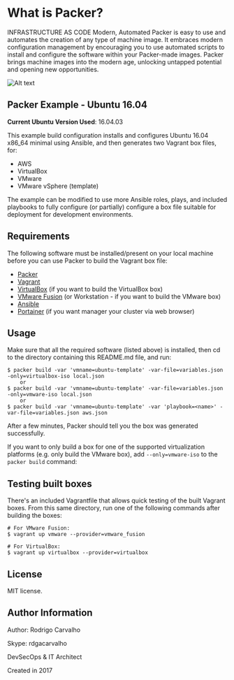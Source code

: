 # What is Packer?

INFRASTRUCTURE AS CODE
Modern, Automated Packer is easy to use and automates the creation of any type of machine image. It embraces modern configuration management by encouraging you to use automated scripts to install and configure the software within your Packer-made images. Packer brings machine images into the modern age, unlocking untapped potential and opening new opportunities.

![Alt text](image/packer.jpeg?raw=true "Packer Hashicorp")

## Packer Example - Ubuntu 16.04

**Current Ubuntu Version Used**: 16.04.03

This example build configuration installs and configures Ubuntu 16.04 x86_64 minimal using Ansible, and then generates two Vagrant box files, for:

- AWS
- VirtualBox
- VMware
- VMware vSphere (template)

The example can be modified to use more Ansible roles, plays, and included playbooks to fully configure (or partially) configure a box file suitable for deployment for development environments.

## Requirements

The following software must be installed/present on your local machine before you can use Packer to build the Vagrant box file:

- [Packer](http://www.packer.io/)
- [Vagrant](http://vagrantup.com/)
- [VirtualBox](https://www.virtualbox.org/) (if you want to build the VirtualBox box)
- [VMware Fusion](http://www.vmware.com/products/fusion/) (or Workstation - if you want to build the VMware box)
- [Ansible](http://docs.ansible.com/intro_installation.html)
- [Portainer](https://portainer.io/install.html) (if you want manager your cluster via web browser)

## Usage

Make sure that all the required software (listed above) is installed, then cd to the directory containing this README.md file, and run:

    $ packer build -var 'vmname=ubuntu-template' -var-file=variables.json -only=virtualbox-iso local.json 
        or 
    $ packer build -var 'vmname=ubuntu-template' -var-file=variables.json -only=vmware-iso local.json
        or
    $ packer build -var 'vmname=ubuntu-template' -var 'playbook=<name>' -var-file=variables.json aws.json

After a few minutes, Packer should tell you the box was generated successfully.

If you want to only build a box for one of the supported virtualization platforms (e.g. only build the VMware box), add `--only=vmware-iso` to the `packer build` command:

## Testing built boxes

There's an included Vagrantfile that allows quick testing of the built Vagrant boxes. From this same directory, run one of the following commands after building the boxes:

    # For VMware Fusion:
    $ vagrant up vmware --provider=vmware_fusion
    
    # For VirtualBox:
    $ vagrant up virtualbox --provider=virtualbox

## License

MIT license.

## Author Information

Author: Rodrigo Carvalho

Skype: rdgacarvalho

DevSecOps & IT Architect

Created in 2017

